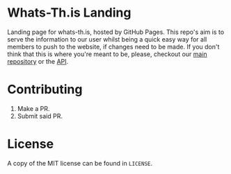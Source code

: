 # Whats-Th.is Landing
Landing page for whats-th.is, hosted by GitHub Pages. This repo's aim is to serve the information to our user whilst being a quick easy way for all members to push to the website, if changes need to be made. If you don't think that this is where you're meant to be, please, checkout our [main repository](https://github.com/whats-this) or the [API](https://github.com/whats-this/api).

# Contributing

1. Make a PR.
2. Submit said PR.

# License
A copy of the MIT license can be found in `LICENSE`.
